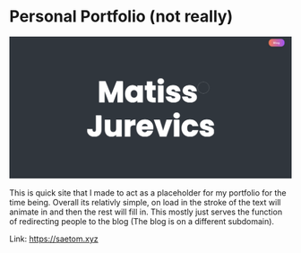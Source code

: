 # Personal Portfolio (not really)
![screenshot](Screenshot.png)

This is quick site that I made to act as a placeholder for my portfolio for the time being. Overall its relativly simple, on load in the stroke of the text will animate in and then the rest will fill in. This mostly just serves the function of redirecting people to the blog (The blog is on a different subdomain). 

Link: https://saetom.xyz
